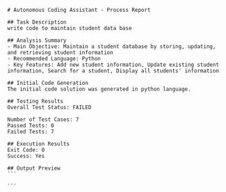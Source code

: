 
    # Autonomous Coding Assistant - Process Report
    
    ## Task Description
    write code to maintain student data base
    
    ## Analysis Summary
    - Main Objective: Maintain a student database by storing, updating, and retrieving student information
    - Recommended Language: Python
    - Key Features: Add new student information, Update existing student information, Search for a student, Display all students' information
    
    ## Initial Code Generation
    The initial code solution was generated in python language.
    
    ## Testing Results
    Overall Test Status: FAILED
    
    Number of Test Cases: 7
    Passed Tests: 0
    Failed Tests: 7
    
    ## Execution Results
    Exit Code: 0
    Success: Yes
    
    ## Output Preview
    ```
    
    ```
    